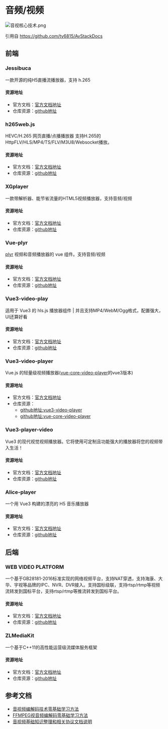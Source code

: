 # 音频/视频

![音视核心技术.png](https://raw.githubusercontent.com/ty6815/AvStackDocs/master/%E9%9F%B3%E8%A7%86%E6%A0%B8%E5%BF%83%E6%8A%80%E6%9C%AF.png)

引用自 https://github.com/ty6815/AvStackDocs

## 前端

### Jessibuca
一款开源的纯H5直播流播放器，支持 h.265

#### 资源地址
- 官方文档：[官方文档地址](http://jessibuca.monibuca.com/)
- 仓库资源：[github地址](https://github.com/langhuihui/jessibuca)

### h265web.js
HEVC/H.265 网页直播/点播播放器 支持H.265的HttpFLV/HLS/MP4/TS/FLV/M3U8/Websocket播放。

#### 资源地址
- 官方文档：[官方文档地址](https://github.com/numberwolf/h265web.js)
- 仓库资源：[github地址](https://github.com/numberwolf/h265web.js)

### XGplayer
一款带解析器、能节省流量的HTML5视频播放器，支持音频/视频

#### 资源地址
- 官方文档：[官方文档地址](http://v2.h5player.bytedance.com/)
- 仓库资源：[github地址](https://github.com/bytedance/xgplayer)

### Vue-plyr
[plyr](https://github.com/sampotts/plyr) 视频和音频播放器的 vue 组件。支持音频/视频

#### 资源地址
- 官方文档：[官方文档地址](https://github.com/redxtech/vue-plyr#readme)
- 仓库资源：[github地址](https://github.com/redxtech/vue-plyr)

### Vue3-video-play
适用于 Vue3 的 hls.js 播放器组件 | 并且支持MP4/WebM/Ogg格式，配置强大，UI还算好看

#### 资源地址
- 官方文档：[官方文档地址](https://xdlumia.github.io/)
- 仓库资源：[github地址](https://github.com/xdlumia/vue3-video-play)

### Vue3-video-player
Vue.js 的轻量级视频播放器([vue-core-video-player](https://github.com/core-player/vue-core-video-player)的vue3版本)

#### 资源地址
- 官方文档：[官方文档地址](https://core-player.github.io/vue-core-video-player/zh/)
- 仓库资源：
    - [github地址:vue3-video-player](https://github.com/LarchLiu/vue3-video-player/)
    - [github地址:vue-core-video-player](https://github.com/core-player/vue-core-video-player)

### Vue3-player-video
Vue3 的现代视觉视频播放器。它将使用可定制且功能强大的播放器将您的视频带入生活！

#### 资源地址
- 官方文档：[官方文档地址](https://github.com/enzostvs/vue3-player-video#readme)
- 仓库资源：[github地址](https://github.com/enzostvs/vue3-player-video)

### Alice-player
一个用 Vue3 构建的漂亮的 H5 音乐播放器

#### 资源地址
- 官方文档：[官方文档地址](https://github.com/mashirozx/alice-player#readme)
- 仓库资源：[github地址](https://github.com/mashirozx/alice-player)

## 后端

### WEB VIDEO PLATFORM
一个基于GB28181-2016标准实现的网络视频平台，支持NAT穿透，支持海康、大华、宇视等品牌的IPC、NVR、DVR接入。支持国标级联，支持rtsp/rtmp等视频流转发到国标平台，支持rtsp/rtmp等推流转发到国标平台。

#### 资源地址
- 官方文档：[官方文档地址](https://github.com/648540858/wvp-GB28181-pro)
- 仓库资源：[github地址](https://github.com/648540858/wvp-GB28181-pro)

### ZLMediaKit
一个基于C++11的高性能运营级流媒体服务框架

#### 资源地址
- 官方文档：[官方文档地址](https://github.com/ZLMediaKit/ZLMediaKit)
- 仓库资源：[github地址](https://github.com/ZLMediaKit/ZLMediaKit)

## 参考文档

- [音视频编解码技术零基础学习方法](https://blog.csdn.net/leixiaohua1020/article/details/18893769)
- [FFMPEG视音频编解码零基础学习方法](https://blog.csdn.net/leixiaohua1020/article/details/15811977)
- [音视频基础知识整理和相关协议文档说明](https://github.com/ty6815/AvStackDocs)
